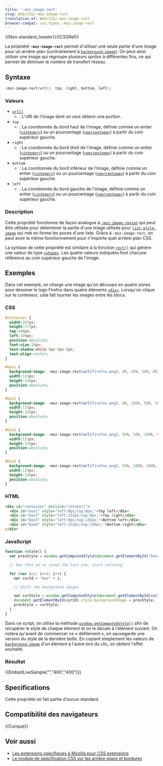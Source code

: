 ```yaml
---
title: '-moz-image-rect'
slug: Web/CSS/-moz-image-rect
translation_of: Web/CSS/-moz-image-rect
browser-compat: css.types.-moz-image-rect
---
```

{{Non-standard_header}}{{CSSRef}}

La propriété **`-moz-image-rect`** permet d'utiliser une seule partie d'une image pour un arrière-plan (contrairement à [`background-image`](/fr/docs/Web/CSS/background-image)). On peut ainsi utiliser une image qui regroupe plusieurs _sprites_ à différentes fins, ce qui permet de diminuer le nombre de transfert réseau.

## Syntaxe

```css
-moz-image-rect(url(), top, right, bottom, left);
```

### Valeurs

- [`url()`](/fr/docs/Web/CSS/url())
  - : L'URI de l'image dont on veut obtenir une portion.
- `top`
  - : La coordonnée du bord haut de l'image, définie comme un entier ([`<integer>`](/fr/docs/Web/CSS/integer)) ou un pourcentage ([`<percentage>`](/fr/docs/Web/CSS/percentage)) à partir du coin supérieur gauche.
- `right`
  - : La coordonnée du bord droit de l'image, définie comme un entier ([`<integer>`](/fr/docs/Web/CSS/integer)) ou un pourcentage ([`<percentage>`](/fr/docs/Web/CSS/percentage)) à partir du coin supérieur gauche.
- `bottom`
  - : La coordonnée du bord inférieur de l'image, définie comme un entier ([`<integer>`](/fr/docs/Web/CSS/integer)) ou un pourcentage ([`<percentage>`](/fr/docs/Web/CSS/percentage)) à partir du coin supérieur gauche.
- `left`
  - : La coordonnée du bord gauche de l'image, définie comme un entier ([`<integer>`](/fr/docs/Web/CSS/integer)) ou un pourcentage ([`<percentage>`](/fr/docs/Web/CSS/percentage)) à partir du coin supérieur gauche.

### Description

Cette propriété fonctionne de façon analogue à [`-moz-image-region`](/fr/docs/Web/CSS/-moz-image-region) qui peut être utilisée pour déterminer la partie d'une image utilisée pour [`list-style-image`](/fr/docs/Web/CSS/list-style-image) qui met en forme les puces d'une liste. Grâce à `-moz-image-rect`, on peut avoir le même fonctionnement pour n'importe quel arrière-plan CSS.

La syntaxe de cette propriété est similaire à la fonction [`rect()`](/fr/docs/Web/CSS/shape#la_fonction_rect) qui génère une valeur de type [`<shape>`](/fr/docs/Web/CSS/shape). Les quatre valeurs indiquées font chacune référence au coin supérieur gauche de l'image.


## Exemples

Dans cet exemple, on charge une image qu'on découpe en quatre zones pour dessiner le logo Firefox dans quatre éléments [`<div>`](/fr/docs/Web/HTML/Element/div). Lorsqu'on clique sur le conteneur, cela fait tourner les images entre les blocs.

### CSS

```css
#container {
  width:267px;
  height:272px;
  top:100px;
  left:100px;
  position:absolute;
  font-size:16px;
  text-shadow:white 0px 0px 6px;
  text-align:center;
}

#box1 {
  background-image: -moz-image-rect(url(firefox.png), 0%, 50%, 50%, 0%);
  width:133px;
  height:136px;
  position:absolute;
}

#box2 {
  background-image: -moz-image-rect(url(firefox.png), 0%, 100%, 50%, 50%);
  width:133px;
  height:136px;
  position:absolute;
}

#box3 {
  background-image: -moz-image-rect(url(firefox.png), 50%, 50%, 100%, 0%);
  width:133px;
  height:136px;
  position:absolute;
}

#box4 {
  background-image: -moz-image-rect(url(firefox.png), 50%, 100%, 100%, 50%);
  width:133px;
  height:136px;
  position:absolute;
}
```

### HTML

```html
<div id="container" onclick="rotate()">
  <div id="box1" style="left:0px;top:0px;">Top left</div>
  <div id="box2" style="left:133px;top:0px;">Top right</div>
  <div id="box3" style="left:0px;top:136px;">Bottom left</div>
  <div id="box4" style="left:133px;top:136px;">Bottom right</div>
</div>
```

### JavaScript

```js
function rotate() {
  var prevStyle = window.getComputedStyle(document.getElementById("box4"), null).getPropertyValue("background-image");

  // Now that we've saved the last one, start rotating

  for (var i=1; i<=4; i++) {
    var curId = "box" + i;

    // Shift the background images

    var curStyle = window.getComputedStyle(document.getElementById(curId), null).getPropertyValue("background-image");
    document.getElementById(curId).style.backgroundImage = prevStyle;
    prevStyle = curStyle;
  }
}
```

Dans ce script, on utilise la méthode [`window.getComputedStyle()`](/fr/docs/Web/API/Window/getComputedStyle) afin de récupérer le style de chaque élément et on le décale à l'élément suivant. On notera qu'avant de commencer ce «&nbsp;défilement&nbsp;», on sauvegarde une version du style de la dernière boîte. En copiant simplement les valeurs de [`background-image`](/fr/docs/Web/CSS/background-image) d'un élément à l'autre lors du clic, on obtient l'effet souhaité.

### Résultat

{{EmbedLiveSample("","400","400")}}

## Specifications

Cette propriété ne fait partie d'aucun standard.

## Compatibilité des navigateurs

{{Compat}}

## Voir aussi

- [Les extensions spécifiques à Mozilla pour CSS extensions](/fr/docs/Web/CSS/Mozilla_Extensions)
- [Le module de spécification CSS sur les arrière-plans et bordures](/fr/docs/Web/CSS/CSS_Backgrounds_and_Borders)
